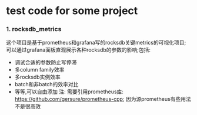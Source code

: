 # test code for some project

### 1. rocksdb_metrics
这个项目是基于prometheus和grafana写的rocksdb关键metrics的可视化项目;<br>
可以通过grafana面板直观展示各种rocksdb的参数的影响;包括:
* 调试合适的参数防止写停滞
* 多column family效率
* 多rocksdb实例效率
* batch和非batch的效率对比
* 等等,可以自由添加
注: 需要引用prometheus库: https://github.com/gersure/prometheus-cpp; 因为源prometheus有些用法不是很高效
